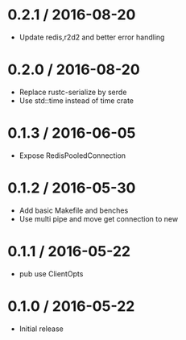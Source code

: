 
0.2.1 / 2016-08-20
==================

  * Update redis,r2d2 and better error handling

0.2.0 / 2016-08-20
==================

  * Replace rustc-serialize by serde
  * Use std::time instead of time crate

0.1.3 / 2016-06-05
==================

  * Expose RedisPooledConnection

0.1.2 / 2016-05-30
==================

  * Add basic Makefile and benches
  * Use multi pipe and move get connection to new

0.1.1 / 2016-05-22
==================

  * pub use ClientOpts

0.1.0 / 2016-05-22
==================

  * Initial release
